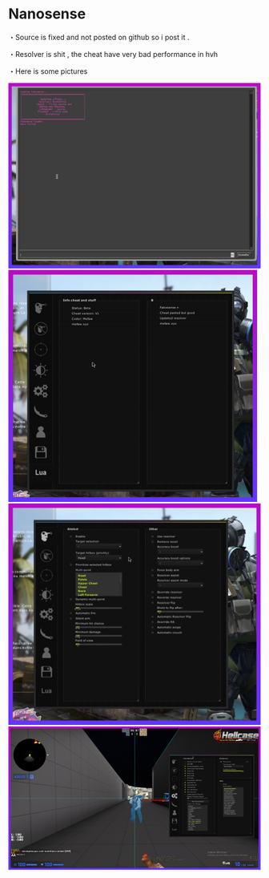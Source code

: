 # Nanosense

・Source is fixed and not posted on github so i post it .

・Resolver is shit , the cheat have very bad performance in hvh

・Here is some pictures 

![](1.png)
![](2.png)
![](3.png)
![](4.png)
